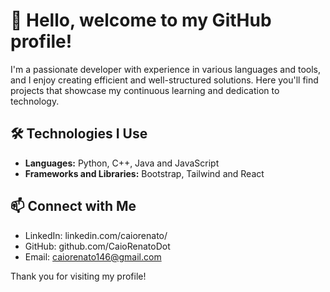 # 👋 Hello, welcome to my GitHub profile!

I'm a passionate developer with experience in various languages and tools, and I enjoy creating efficient and well-structured solutions. Here you'll find projects that showcase my continuous learning and dedication to technology.

## 🛠️ Technologies I Use

- **Languages:** Python, C++, Java and JavaScript
- **Frameworks and Libraries:** Bootstrap, Tailwind and React

## 📫 Connect with Me

- LinkedIn: linkedin.com/caiorenato/
- GitHub: github.com/CaioRenatoDot
- Email: caiorenato146@gmail.com

Thank you for visiting my profile!
